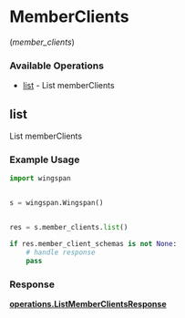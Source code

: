# MemberClients
(*member_clients*)

### Available Operations

* [list](#list) - List memberClients

## list

List memberClients

### Example Usage

```python
import wingspan


s = wingspan.Wingspan()


res = s.member_clients.list()

if res.member_client_schemas is not None:
    # handle response
    pass
```


### Response

**[operations.ListMemberClientsResponse](../../models/operations/listmemberclientsresponse.md)**

